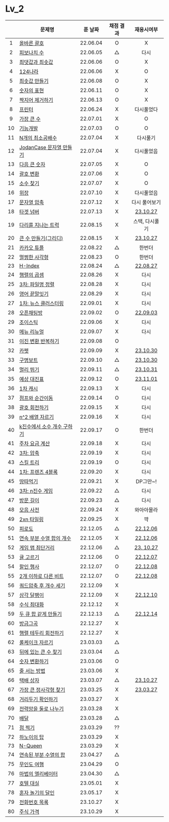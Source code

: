 # Lv_2

|     | 문제명                                           | 푼 날짜  | 채점 결과 |               재응시여부                |
| :-: | ------------------------------------------------ | :------: | :-------: | :-------------------------------------: |
|  1  | [올바른 괄호](./rightBracket.js)                 | 22.06.04 |     O     |                    X                    |
|  2  | [피보나치 수](./fibonachi.js)                    | 22.06.05 |     △     |                  다시                   |
|  3  | [최댓값과 최솟값](./maxAndMin.js)                | 22.06.06 |     O     |                    X                    |
|  4  | [124나라](./oneTwoFour.js)                       | 22.06.06 |     X     |                    O                    |
|  5  | [최솟값 만들기](./accMin.js)                     | 22.06.08 |     O     |                    X                    |
|  6  | [숫자의 표현](./expressionNumber.js)             | 22.06.11 |     O     |                    X                    |
|  7  | [짝지어 제거하기](./mateRemove.js)               | 22.06.13 |     O     |                    X                    |
|  8  | [프린터](./printer.js)                           | 22.06.24 |     X     |               다시풀었다                |
|  9  | [가장 큰 수](./greatestNumber.js)                | 22.07.01 |     X     |                    O                    |
| 10  | [기능개발](./functionDev.js)                     | 22.07.03 |     O     |                    O                    |
| 11  | [N개의 최소공배수](./nlcm.js)                    | 22.07.04 |     X     |                다시풀기                 |
| 12  | [JodanCase 문자열 만들기](./jadenCaseString.js)  | 22.07.04 |     X     |               다시풀었음                |
| 13  | [다음 큰 숫자](./nextBIgNumber.js)               | 22.07.05 |     X     |                    O                    |
| 14  | [괄호 변환](./changeBracket.js)                  | 22.07.06 |     X     |                    O                    |
| 15  | [소수 찾기](./findPrime.js)                      | 22.07.07 |     X     |                    O                    |
| 16  | [위장](./camouflage.js)                          | 22.07.10 |     X     |               다시풀었음                |
| 17  | [문자열 압축](./stringCompression.js)            | 22.07.12 |     X     |              다시 풀어보기              |
| 18  | [타겟 넘버](./targetNumber.js)                   | 22.07.13 |     X     |  [23.10.27](./replay/targetNumber.js)   |
| 19  | [다리를 지나는 트럭](./passingTruck.js)          | 22.08.15 |     X     |             스택, 다시풀기              |
| 20  | [큰 수 만들기(그리디)](./makeBigNumber.js)       | 22.08.15 |     X     |   [23.10.27](./replay/makeBigNums.js)   |
| 21  | [카카오 튜플](./tuple.js)                        | 22.08.22 |     △     |                 한번더                  |
| 22  | [멀쩡한 사각형](./rightRect.js)                  | 22.08.23 |     O     |                 한번더                  |
| 23  | [H-Index](./hindex.js)                           | 22.08.24 |     △     |    [22.08.27](./replay/hindex_re.js)    |
| 24  | [행렬의 곱셈](./matrixMultiple.js)               | 22.08.26 |     X     |                  다시                   |
| 25  | [3차: 파일명 정렬](./sortFileName.js)            | 22.08.28 |     X     |                  다시                   |
| 26  | [영어 끝말잇기](./englishEnd.js)                 | 22.08.29 |     X     |                  다시                   |
| 27  | [1차: 뉴스 클러스터링](./newCluster.js)          | 22.09.01 |     X     |                  다시                   |
| 28  | [오픈채팅방](./openChat.js)                      | 22.09.02 |     O     |   [22.09.03](./replay/openChat_re.js)   |
| 29  | [조이스틱](./joystick.js)                        | 22.09.06 |     X     |                  다시                   |
| 30  | [메뉴 리뉴얼](./menuRenew.js)                    | 22.09.07 |     X     |                  다시                   |
| 31  | [이진 변환 반복하기](./binaryRepeat.js)          | 22.09.08 |     O     |                                         |
| 32  | [카펫](./carpet.js)                              | 22.09.09 |     X     |     [23.10.30](./replay/carpet.js)      |
| 33  | [구명보트](./lifeboat.js)                        | 22.09.10 |     △     |    [23.10.30](./replay/lifeboat.js)     |
| 34  | [멀리 뛰기](./longJump.js)                       | 22.09.11 |     △     |    [23.10.31](./replay/longJump.js)     |
| 35  | [예상 대진표](./predict.js)                      | 22.09.12 |     O     |     [23.11.01](./replay/predict.js)     |
| 36  | [1차 캐시](./cash.js)                            | 22.09.13 |     X     |                  다시                   |
| 37  | [점프와 순간이동](./jumpAndMove.js)              | 22.09.14 |     O     |                  다시                   |
| 38  | [괄호 회전하기](./spinBrackets.js)               | 22.09.15 |     X     |                  다시                   |
| 39  | [n^2 배열 자르기](./arrayCutting.js)             | 22.09.16 |     X     |                  다시                   |
| 40  | [k진수에서 소수 개수 구하기](./findPrimeNums.js) | 22.09.17 |     O     |                 한번더                  |
| 41  | [주차 요금 계산](./parkingFee.js)                | 22.09.18 |     X     |                  다시                   |
| 42  | [3차: 압축](./compression.js)                    | 22.09.19 |     X     |                  다시                   |
| 43  | [스킬 트리](./skilltree.js)                      | 22.09.19 |     O     |                  다시                   |
| 44  | [1차: 프렌즈 4블록](./friendsBlock.js)           | 22.09.20 |     X     |                  다시                   |
| 45  | [땅따먹기](./landwin.js)                         | 22.09.21 |     X     |                DP그만~!                 |
| 46  | [3차: n진수 게임](./nthGame.js)                  | 22.09.22 |     △     |                  다시                   |
| 47  | [방문 길이](./visitLength.js)                    | 22.09.23 |     △     |                  다시                   |
| 48  | [모음 사전](./vowelDict.js)                      | 22.09.24 |     X     |               와아아몰라                |
| 49  | [2xn 타일링](./2xnTile.js)                       | 22.09.25 |     X     |                   꺅                    |
| 50  | [피로도](./tiredness.js)                         | 22.12.05 |     △     |    [22.12.06](./replay/tiredness.js)    |
| 51  | [연속 부분 수열 합의 개수](./continuousPart.js)  | 22.12.05 |     X     | [22.12.06](./replay/continuousPart.js)  |
| 52  | [게임 맵 최단거리](./gameMapShort.js)            | 22.12.06 |     △     |  [23. 10.27](./replay/gameMapShort.js)  |
| 53  | [귤 고르기](./choiceTangerine.js)                | 22.12.06 |     O     | [22.12.07](./replay/choiceTangerine.js) |
| 54  | [할인 행사](./discount.js)                       | 22.12.07 |     O     |    [22.12.08](./replay/discount.js)     |
| 55  | [2개 이하로 다른 비트](./under2diffBit.js)       | 22.12.07 |     O     |  [22.12.08](./replay/under2diffBit.js)  |
| 56  | [쿼드압축 후 개수 세기](./quadCompression.js)    | 22.12.09 |     X     |
| 57  | [삼각 달팽이](./triSnail.js)                     | 22.12.09 |     X     |    [22.12.10](./replay/triSnail.js)     |
| 58  | [수식 최대화](./maxOperator.js)                  | 22.12.12 |     X     |
| 59  | [두 큐 합 같게 만들기](./twoQueue.js)            | 22.12.13 |     △     |    [22.12.14](./replay/twoQueue.js)     |
| 60  | [방금그곡](./thatSong.js)                        | 22.12.27 |     X     |
| 61  | [행렬 테두리 회전하기](./matrixTurn.js)          | 22.12.27 |     X     |
| 62  | [롤케이크 자르기](./cutRollcake.js)              | 23.03.03 |     △     |
| 63  | [뒤에 있는 큰 수 찾기](./findBehindNums.js)      | 23.03.04 |     △     |
| 64  | [숫자 변환하기](./changetheNum.js)               | 23.03.06 |     O     |
| 65  | [줄 서는 방법](./howtoLine.js)                   | 23.03.06 |     X     |
| 66  | [택배 상자](./parcelBox.js)                      | 23.03.07 |     △     |    [23.10.27](./replay/parcelBox.js)    |
| 67  | [가장 큰 정사각형 찾기](./findSquare.js)         | 23.03.25 |     X     |   [23.03.27](./replay/findSquare.js)    |
| 68  | [거리두기 확인하기](./checkDistance.js)          | 23.03.27 |     X     |
| 69  | [전력망을 둘로 나누기](./powerDivision.js)       | 23.03.28 |     X     |
| 70  | [배달](./delivery.js)                            | 23.03.28 |     △     |
| 71  | [점 찍기](./drawDot.js)                          | 23.03.29 |    ??     |
| 72  | [하노이의 탑](./hanoi.js)                        | 23.03.29 |     X     |
| 73  | [N-Queen](./nQueen.js)                           | 23.03.29 |     X     |
| 74  | [연속된 부분 수열의 합](.sequenceSum.js)         | 23.04.27 |     △     |
| 75  | [무인도 여행](./island.js)                       | 23.04.29 |     O     |
| 76  | [마법의 엘리베이터](./elevator.js)               | 23.04.30 |     △     |
| 77  | [호텔 대실](./hotel.js)                          | 23.05.01 |     X     |
| 78  | [혼자 놀기의 달인](./alonePlay.js)               | 23.05.17 |     X     |
| 79  | [전화번호 목록](./telList.js)                    | 23.10.27 |     X     |
| 80  | [주식 가격](./stockPrice.js)                     | 23.10.29 |     X     |
